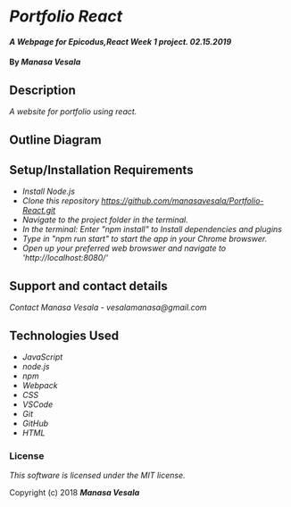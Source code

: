 # _Portfolio React_

#### _A Webpage for Epicodus,React Week 1 project. 02.15.2019_

#### By _**Manasa Vesala**_

## Description

_A website for portfolio using react._


## Outline Diagram



## Setup/Installation Requirements

* _Install Node.js_
* _Clone this repository https://github.com/manasavesala/Portfolio-React.git_
* _Navigate to the project folder in the terminal._
* _In the terminal: Enter "npm install" to Install dependencies and plugins_ 
* _Type in "npm run start" to start the app in your Chrome browswer._
* _Open up your preferred web browswer and navigate to 'http://localhost:8080/'_


## Support and contact details

_Contact Manasa Vesala - vesalamanasa@gmail.com_


## Technologies Used

* _JavaScript_
* _node.js_
* _npm_
* _Webpack_
* _CSS_
* _VSCode_
* _Git_
* _GitHub_
* _HTML_

### License

*This software is licensed under the MIT license.*

Copyright (c) 2018 **_Manasa Vesala_**